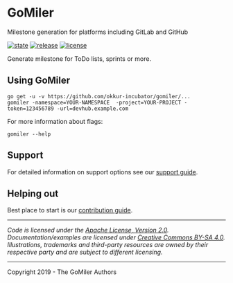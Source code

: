 # GoMiler

Milestone generation for platforms including GitLab and GitHub

 [![state](https://img.shields.io/badge/state-stable-green.svg)]() [![release](https://img.shields.io/github/release/okkur-incubator/gomiler.svg)](https://github.com/okkur/gomiler-incubator/releases) [![license](https://img.shields.io/github/license/okkur-incubator/gomiler.svg)](LICENSE)



Generate milestone for ToDo lists, sprints or more.

## Using GoMiler
```
go get -u -v https://github.com/okkur-incubator/gomiler/...
gomiler -namespace=YOUR-NAMESPACE  -project=YOUR-PROJECT -token=123456789 -url=devhub.example.com
```

For more information about flags:      
```
gomiler --help
```


## Support
For detailed information on support options see our [support guide](/SUPPORT.md).

## Helping out
Best place to start is our [contribution guide](/CONTRIBUTING.md).

----

*Code is licensed under the [Apache License, Version 2.0](/LICENSE).*  
*Documentation/examples are licensed under [Creative Commons BY-SA 4.0](/docs/LICENSE).*  
*Illustrations, trademarks and third-party resources are owned by their respective party and are subject to different licensing.*

---

Copyright 2019 - The GoMiler Authors

